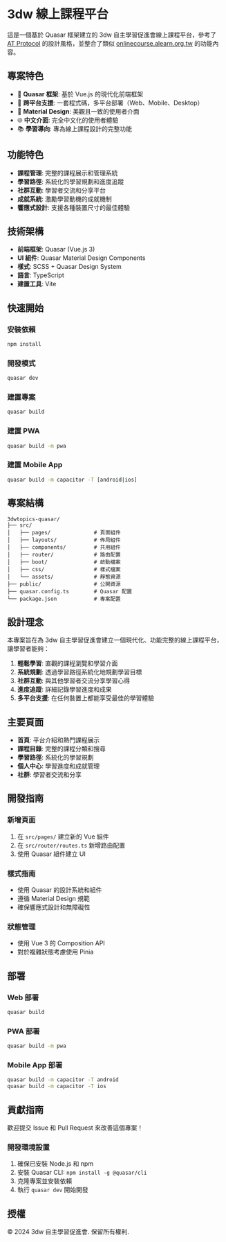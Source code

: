 # 3dw 線上課程平台

這是一個基於 Quasar 框架建立的 3dw 自主學習促進會線上課程平台，參考了 [AT Protocol](https://atproto.com/) 的設計風格，並整合了類似 [onlinecourse.alearn.org.tw](https://onlinecourse.alearn.org.tw/#/) 的功能內容。

## 專案特色

- 🚀 **Quasar 框架**: 基於 Vue.js 的現代化前端框架
- 📱 **跨平台支援**: 一套程式碼，多平台部署（Web、Mobile、Desktop）
- 🎨 **Material Design**: 美觀且一致的使用者介面
- 🌐 **中文介面**: 完全中文化的使用者體驗
- 📚 **學習導向**: 專為線上課程設計的完整功能

## 功能特色

- **課程管理**: 完整的課程展示和管理系統
- **學習路徑**: 系統化的學習規劃和進度追蹤
- **社群互動**: 學習者交流和分享平台
- **成就系統**: 激勵學習動機的成就機制
- **響應式設計**: 支援各種裝置尺寸的最佳體驗

## 技術架構

- **前端框架**: Quasar (Vue.js 3)
- **UI 組件**: Quasar Material Design Components
- **樣式**: SCSS + Quasar Design System
- **語言**: TypeScript
- **建置工具**: Vite

## 快速開始

### 安裝依賴

```bash
npm install
```

### 開發模式

```bash
quasar dev
```

### 建置專案

```bash
quasar build
```

### 建置 PWA

```bash
quasar build -m pwa
```

### 建置 Mobile App

```bash
quasar build -m capacitor -T [android|ios]
```

## 專案結構

```
3dwtopics-quasar/
├── src/
│   ├── pages/              # 頁面組件
│   ├── layouts/            # 佈局組件
│   ├── components/         # 共用組件
│   ├── router/             # 路由配置
│   ├── boot/               # 啟動檔案
│   ├── css/                # 樣式檔案
│   └── assets/             # 靜態資源
├── public/                 # 公開資源
├── quasar.config.ts        # Quasar 配置
└── package.json            # 專案配置
```

## 設計理念

本專案旨在為 3dw 自主學習促進會建立一個現代化、功能完整的線上課程平台，讓學習者能夠：

1. **輕鬆學習**: 直觀的課程瀏覽和學習介面
2. **系統規劃**: 透過學習路徑系統化地規劃學習目標
3. **社群互動**: 與其他學習者交流分享學習心得
4. **進度追蹤**: 詳細記錄學習進度和成果
5. **多平台支援**: 在任何裝置上都能享受最佳的學習體驗

## 主要頁面

- **首頁**: 平台介紹和熱門課程展示
- **課程目錄**: 完整的課程分類和搜尋
- **學習路徑**: 系統化的學習規劃
- **個人中心**: 學習進度和成就管理
- **社群**: 學習者交流和分享

## 開發指南

### 新增頁面

1. 在 `src/pages/` 建立新的 Vue 組件
2. 在 `src/router/routes.ts` 新增路由配置
3. 使用 Quasar 組件建立 UI

### 樣式指南

- 使用 Quasar 的設計系統和組件
- 遵循 Material Design 規範
- 確保響應式設計和無障礙性

### 狀態管理

- 使用 Vue 3 的 Composition API
- 對於複雜狀態考慮使用 Pinia

## 部署

### Web 部署

```bash
quasar build
```

### PWA 部署

```bash
quasar build -m pwa
```

### Mobile App 部署

```bash
quasar build -m capacitor -T android
quasar build -m capacitor -T ios
```

## 貢獻指南

歡迎提交 Issue 和 Pull Request 來改善這個專案！

### 開發環境設置

1. 確保已安裝 Node.js 和 npm
2. 安裝 Quasar CLI: `npm install -g @quasar/cli`
3. 克隆專案並安裝依賴
4. 執行 `quasar dev` 開始開發

## 授權

© 2024 3dw 自主學習促進會. 保留所有權利.
